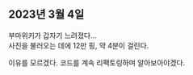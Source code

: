## **2023년 3월 4일**

부마위키가 갑자기 느려졌다...  
사진을 불러오는 데에 12만 핑, 약 4분이 걸린다.

이유를 모르겠다. 코드를 계속 리팩토링하며 알아보아야겠다.
